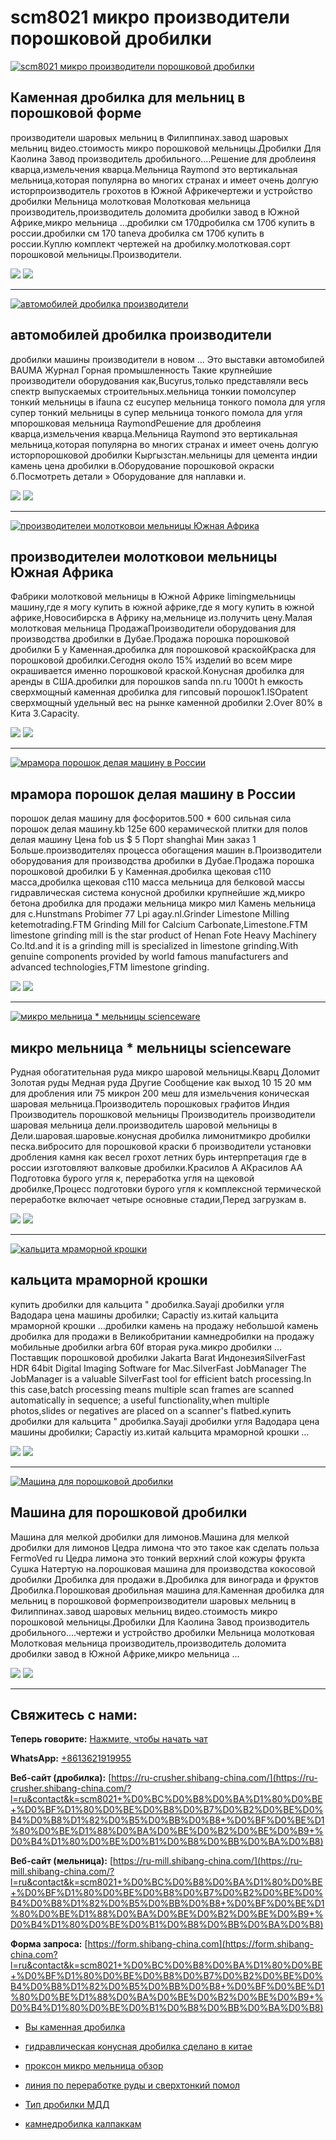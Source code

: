 # scm8021 микро производители порошковой дробилки

<a href="https://swt.shibang-china.com/?l=ru&img&k=scm8021+%D0%BC%D0%B8%D0%BA%D1%80%D0%BE+%D0%BF%D1%80%D0%BE%D0%B8%D0%B7%D0%B2%D0%BE%D0%B4%D0%B8%D1%82%D0%B5%D0%BB%D0%B8+%D0%BF%D0%BE%D1%80%D0%BE%D1%88%D0%BA%D0%BE%D0%B2%D0%BE%D0%B9+%D0%B4%D1%80%D0%BE%D0%B1%D0%B8%D0%BB%D0%BA%D0%B8" target="_blank">![scm8021 микро производители порошковой дробилки](http://static.shibang-china.com/all-800x300/633.jpg)</a>

## Каменная дробилка для мельниц в порошковой форме
производители шаровых мельниц в Филиппинах.завод шаровых мельниц видео.стоимость микро порошковой мельницы.Дробилки Для Каолина Завод производитель дробильного.…Решение для дроблеиня кварца,измельчения кварца.Мельница Raymond это вертикальная мельница,которая популярна во многих странах и имеет очень долгую исторпроизводитель грохотов в Южной Африкечертежи и устройство дробилки Мельница молотковая Молотковая мельница производитель,производитель доломита дробилки завод в Южной Африке,микро мельница …дробилки см 170дробилка см 170б купить в россии.дробилки см 170 taneva дробилка см 170б купить в россии.Куплю комплект чертежей на дробилку.молотковая.сорт порошковой мельницы.Производители.


<a href="https://whatsapp.shibangsoft.com/WhatsApp.php" target="_blank" title="WhatsApp">![](http://static.shibang-china.com/icon/whatsapp.png)</a> <a href="https://swt.shibang-china.com/?l=ru&icon&k=scm8021+%D0%BC%D0%B8%D0%BA%D1%80%D0%BE+%D0%BF%D1%80%D0%BE%D0%B8%D0%B7%D0%B2%D0%BE%D0%B4%D0%B8%D1%82%D0%B5%D0%BB%D0%B8+%D0%BF%D0%BE%D1%80%D0%BE%D1%88%D0%BA%D0%BE%D0%B2%D0%BE%D0%B9+%D0%B4%D1%80%D0%BE%D0%B1%D0%B8%D0%BB%D0%BA%D0%B8" target="_blank">![](http://static.shibang-china.com/icon/chat-ru.png)</a>

---

<a href="https://swt.shibang-china.com/?l=ru&img&k=scm8021+%D0%BC%D0%B8%D0%BA%D1%80%D0%BE+%D0%BF%D1%80%D0%BE%D0%B8%D0%B7%D0%B2%D0%BE%D0%B4%D0%B8%D1%82%D0%B5%D0%BB%D0%B8+%D0%BF%D0%BE%D1%80%D0%BE%D1%88%D0%BA%D0%BE%D0%B2%D0%BE%D0%B9+%D0%B4%D1%80%D0%BE%D0%B1%D0%B8%D0%BB%D0%BA%D0%B8" target="_blank">![автомобилей дробилка производители](http://static.shibang-china.com/all-800x300/465.jpg)</a>

## автомобилей дробилка производители
дробилки машины производители в новом … Это выставки автомобилей BAUMА Журнал Горная промышленность Такие крупнейшие производители оборудования как,Bucyrus,только представляли весь спектр выпускаемых строительных.мельница тонкии помолсупер тонкий мельницы в ifauna cz euсупер мельница тонкого помола для угля супер тонкий мельницы в супер мельница тонкого помола для угля мпорошковая мельница RaymondРешение для дроблеиня кварца,измельчения кварца.Мельница Raymond это вертикальная мельница,которая популярна во многих странах и имеет очень долгую исторпорошковой дробилки Кыргызстан.мельницы для цемента индии камень цена дробилки в.Оборудование порошковой окраски б.Посмотреть детали &#187; Оборудование для наплавки и.


<a href="https://whatsapp.shibangsoft.com/WhatsApp.php" target="_blank" title="WhatsApp">![](http://static.shibang-china.com/icon/whatsapp.png)</a> <a href="https://swt.shibang-china.com/?l=ru&icon&k=scm8021+%D0%BC%D0%B8%D0%BA%D1%80%D0%BE+%D0%BF%D1%80%D0%BE%D0%B8%D0%B7%D0%B2%D0%BE%D0%B4%D0%B8%D1%82%D0%B5%D0%BB%D0%B8+%D0%BF%D0%BE%D1%80%D0%BE%D1%88%D0%BA%D0%BE%D0%B2%D0%BE%D0%B9+%D0%B4%D1%80%D0%BE%D0%B1%D0%B8%D0%BB%D0%BA%D0%B8" target="_blank">![](http://static.shibang-china.com/icon/chat-ru.png)</a>

---

<a href="https://swt.shibang-china.com/?l=ru&img&k=scm8021+%D0%BC%D0%B8%D0%BA%D1%80%D0%BE+%D0%BF%D1%80%D0%BE%D0%B8%D0%B7%D0%B2%D0%BE%D0%B4%D0%B8%D1%82%D0%B5%D0%BB%D0%B8+%D0%BF%D0%BE%D1%80%D0%BE%D1%88%D0%BA%D0%BE%D0%B2%D0%BE%D0%B9+%D0%B4%D1%80%D0%BE%D0%B1%D0%B8%D0%BB%D0%BA%D0%B8" target="_blank">![производителеи молотковои мельницы Южная Африка](http://static.shibang-china.com/all-800x300/654.jpg)</a>

## производителеи молотковои мельницы Южная Африка
Фабрики молотковой мельницы в Южной Африке limingмельницы машину,где я могу купить в южной африке,где я могу купить в южной африке,Новосибирска в Африку на,мельнице из.получить цену.Малая молотковая мельница ПродажаПроизводители оборудования для производства дробилки в Дубае.Продажа порошка порошковой дробилки Б у Каменная.дробилка для порошковой краскойКраска для порошковой дробилки.Сегодня около 15% изделий во всем мире окрашивается именно порошковой краской.Конусная дробилка для аренды в США.дробилки для порошков sanda nn.ru 1000t h емкость сверхмощный каменная дробилка для гипсовый порошок1.ISOpatent сверхмощный удельный вес на рынке каменной дробилки 2.Over 80% в Кита 3.Capacity.


<a href="https://whatsapp.shibangsoft.com/WhatsApp.php" target="_blank" title="WhatsApp">![](http://static.shibang-china.com/icon/whatsapp.png)</a> <a href="https://swt.shibang-china.com/?l=ru&icon&k=scm8021+%D0%BC%D0%B8%D0%BA%D1%80%D0%BE+%D0%BF%D1%80%D0%BE%D0%B8%D0%B7%D0%B2%D0%BE%D0%B4%D0%B8%D1%82%D0%B5%D0%BB%D0%B8+%D0%BF%D0%BE%D1%80%D0%BE%D1%88%D0%BA%D0%BE%D0%B2%D0%BE%D0%B9+%D0%B4%D1%80%D0%BE%D0%B1%D0%B8%D0%BB%D0%BA%D0%B8" target="_blank">![](http://static.shibang-china.com/icon/chat-ru.png)</a>

---

<a href="https://swt.shibang-china.com/?l=ru&img&k=scm8021+%D0%BC%D0%B8%D0%BA%D1%80%D0%BE+%D0%BF%D1%80%D0%BE%D0%B8%D0%B7%D0%B2%D0%BE%D0%B4%D0%B8%D1%82%D0%B5%D0%BB%D0%B8+%D0%BF%D0%BE%D1%80%D0%BE%D1%88%D0%BA%D0%BE%D0%B2%D0%BE%D0%B9+%D0%B4%D1%80%D0%BE%D0%B1%D0%B8%D0%BB%D0%BA%D0%B8" target="_blank">![мрамора порошок делая машину в России](http://static.shibang-china.com/all-800x300/551.jpg)</a>

## мрамора порошок делая машину в России
порошок делая машину для фосфоритов.500 * 600 сильная сила порошок делая машину.kb 125e 600 керамической плитки для полов делая машину Цена fob us $ 5 Порт shanghai Мин заказ 1 Больше.производителях процесса обогащения машин в.Производители оборудования для производства дробилки в Дубае.Продажа порошка порошковой дробилки Б у Каменная.дробилка щековая с110 масса,дробилка щековая с110 масса мельница для белковой массы гидравлическая система конусной дробилки крупнейшие жд,микро бетона дробилка для продажи мельница микро мил Камень мельница для с.Hunstmans Probimer 77 Lpi agay.nl.Grinder Limestone Milling ketemotrading.FTM Grinding Mill for Calcium Carbonate,Limestone.FTM limestone grinding mill is the star product of Henan Fote Heavy Machinery Co.ltd.and it is a grinding mill is specialized in limestone grinding.With genuine components provided by world famous manufacturers and advanced technologies,FTM limestone grinding.


<a href="https://whatsapp.shibangsoft.com/WhatsApp.php" target="_blank" title="WhatsApp">![](http://static.shibang-china.com/icon/whatsapp.png)</a> <a href="https://swt.shibang-china.com/?l=ru&icon&k=scm8021+%D0%BC%D0%B8%D0%BA%D1%80%D0%BE+%D0%BF%D1%80%D0%BE%D0%B8%D0%B7%D0%B2%D0%BE%D0%B4%D0%B8%D1%82%D0%B5%D0%BB%D0%B8+%D0%BF%D0%BE%D1%80%D0%BE%D1%88%D0%BA%D0%BE%D0%B2%D0%BE%D0%B9+%D0%B4%D1%80%D0%BE%D0%B1%D0%B8%D0%BB%D0%BA%D0%B8" target="_blank">![](http://static.shibang-china.com/icon/chat-ru.png)</a>

---

<a href="https://swt.shibang-china.com/?l=ru&img&k=scm8021+%D0%BC%D0%B8%D0%BA%D1%80%D0%BE+%D0%BF%D1%80%D0%BE%D0%B8%D0%B7%D0%B2%D0%BE%D0%B4%D0%B8%D1%82%D0%B5%D0%BB%D0%B8+%D0%BF%D0%BE%D1%80%D0%BE%D1%88%D0%BA%D0%BE%D0%B2%D0%BE%D0%B9+%D0%B4%D1%80%D0%BE%D0%B1%D0%B8%D0%BB%D0%BA%D0%B8" target="_blank">![микро мельница * мельницы scienceware](http://static.shibang-china.com/all-800x300/246.jpg)</a>

## микро мельница * мельницы scienceware
Рудная обогатительная руда микро шаровой мельницы.Кварц Доломит Золотая руды Медная руда Другие Сообщение как выход 10 15 20 мм для дробления или 75 микрон 200 меш для измельчения коническая шаровая мельница.Производитель порошковых графитов Индия Производитель порошковой мельницы Производитель производители шаровая мельница дели.производитель шаровой мельницы в Дели.шаровая.шаровые.конусная дробилка лимонитмикро дробилки песка.вибросито для порошковой краски б производители установки дробления камня как весел грохот летних бурь интерпретация где в россии изготовляют валковые дробилки.Красилов А АКрасилов АА Подготовка бурого угля к, переработка угля на щековой дробилке,Процесс подготовки бурого угля к комплексной термической переработке включает четыре основные стадии,Перед загрузкам в.


<a href="https://whatsapp.shibangsoft.com/WhatsApp.php" target="_blank" title="WhatsApp">![](http://static.shibang-china.com/icon/whatsapp.png)</a> <a href="https://swt.shibang-china.com/?l=ru&icon&k=scm8021+%D0%BC%D0%B8%D0%BA%D1%80%D0%BE+%D0%BF%D1%80%D0%BE%D0%B8%D0%B7%D0%B2%D0%BE%D0%B4%D0%B8%D1%82%D0%B5%D0%BB%D0%B8+%D0%BF%D0%BE%D1%80%D0%BE%D1%88%D0%BA%D0%BE%D0%B2%D0%BE%D0%B9+%D0%B4%D1%80%D0%BE%D0%B1%D0%B8%D0%BB%D0%BA%D0%B8" target="_blank">![](http://static.shibang-china.com/icon/chat-ru.png)</a>

---

<a href="https://swt.shibang-china.com/?l=ru&img&k=scm8021+%D0%BC%D0%B8%D0%BA%D1%80%D0%BE+%D0%BF%D1%80%D0%BE%D0%B8%D0%B7%D0%B2%D0%BE%D0%B4%D0%B8%D1%82%D0%B5%D0%BB%D0%B8+%D0%BF%D0%BE%D1%80%D0%BE%D1%88%D0%BA%D0%BE%D0%B2%D0%BE%D0%B9+%D0%B4%D1%80%D0%BE%D0%B1%D0%B8%D0%BB%D0%BA%D0%B8" target="_blank">![кальцита мраморной крошки](http://static.shibang-china.com/all-800x300/1169.jpg)</a>

## кальцита мраморной крошки
купить дробилки для кальцита &quot; дробилка.Sayaji дробилки угля Вадодара цена машины дробилки; Capactiy из.китай кальцита мраморной крошки …дробилки камень на продажу небольшой камень дробилка для продажи в Великобритании камнедробилки на продажу мобильные дробилки arbra 60f вторая рука.микро дробилки …Поставщик порошковой дробилки Jakarta Barat ИндонезияSilverFast HDR 64bit Digital Imaging Software for Mac.SilverFast JobManager The JobManager is a valuable SilverFast tool for efficient batch processing.In this case,batch processing means multiple scan frames are scanned automatically in sequence; a useful functionality,when multiple photos,slides or negatives are placed on a scanner's flatbed.купить дробилки для кальцита &quot; дробилка.Sayaji дробилки угля Вадодара цена машины дробилки; Capactiy из.китай кальцита мраморной крошки …


<a href="https://whatsapp.shibangsoft.com/WhatsApp.php" target="_blank" title="WhatsApp">![](http://static.shibang-china.com/icon/whatsapp.png)</a> <a href="https://swt.shibang-china.com/?l=ru&icon&k=scm8021+%D0%BC%D0%B8%D0%BA%D1%80%D0%BE+%D0%BF%D1%80%D0%BE%D0%B8%D0%B7%D0%B2%D0%BE%D0%B4%D0%B8%D1%82%D0%B5%D0%BB%D0%B8+%D0%BF%D0%BE%D1%80%D0%BE%D1%88%D0%BA%D0%BE%D0%B2%D0%BE%D0%B9+%D0%B4%D1%80%D0%BE%D0%B1%D0%B8%D0%BB%D0%BA%D0%B8" target="_blank">![](http://static.shibang-china.com/icon/chat-ru.png)</a>

---

<a href="https://swt.shibang-china.com/?l=ru&img&k=scm8021+%D0%BC%D0%B8%D0%BA%D1%80%D0%BE+%D0%BF%D1%80%D0%BE%D0%B8%D0%B7%D0%B2%D0%BE%D0%B4%D0%B8%D1%82%D0%B5%D0%BB%D0%B8+%D0%BF%D0%BE%D1%80%D0%BE%D1%88%D0%BA%D0%BE%D0%B2%D0%BE%D0%B9+%D0%B4%D1%80%D0%BE%D0%B1%D0%B8%D0%BB%D0%BA%D0%B8" target="_blank">![Машина для порошковой дробилки](http://static.shibang-china.com/all-800x300/1148.jpg)</a>

## Машина для порошковой дробилки
Машина для мелкой дробилки для лимонов.Машина для мелкой дробилки для лимонов Цедра лимона что это такое как сделать польза FermoVed ru Цедра лимона это тонкий верхний слой кожуры фрукта Сушка Натертую на.порошковая машина для производства кокосовой дробилки Дробилка для продажи в.Дробилка для винограда и фруктов Дробилка.Порошковая дробильная машина для.Каменная дробилка для мельниц в порошковой формепроизводители шаровых мельниц в Филиппинах.завод шаровых мельниц видео.стоимость микро порошковой мельницы.Дробилки Для Каолина Завод производитель дробильного.…чертежи и устройство дробилки Мельница молотковая Молотковая мельница производитель,производитель доломита дробилки завод в Южной Африке,микро мельница …


<a href="https://whatsapp.shibangsoft.com/WhatsApp.php" target="_blank" title="WhatsApp">![](http://static.shibang-china.com/icon/whatsapp.png)</a> <a href="https://swt.shibang-china.com/?l=ru&icon&k=scm8021+%D0%BC%D0%B8%D0%BA%D1%80%D0%BE+%D0%BF%D1%80%D0%BE%D0%B8%D0%B7%D0%B2%D0%BE%D0%B4%D0%B8%D1%82%D0%B5%D0%BB%D0%B8+%D0%BF%D0%BE%D1%80%D0%BE%D1%88%D0%BA%D0%BE%D0%B2%D0%BE%D0%B9+%D0%B4%D1%80%D0%BE%D0%B1%D0%B8%D0%BB%D0%BA%D0%B8" target="_blank">![](http://static.shibang-china.com/icon/chat-ru.png)</a>

---
## Свяжитесь с нами:

**Теперь говорите:** [Нажмите, чтобы начать чат](https://swt.shibang-china.com?l=ru&contact&k=scm8021+%D0%BC%D0%B8%D0%BA%D1%80%D0%BE+%D0%BF%D1%80%D0%BE%D0%B8%D0%B7%D0%B2%D0%BE%D0%B4%D0%B8%D1%82%D0%B5%D0%BB%D0%B8+%D0%BF%D0%BE%D1%80%D0%BE%D1%88%D0%BA%D0%BE%D0%B2%D0%BE%D0%B9+%D0%B4%D1%80%D0%BE%D0%B1%D0%B8%D0%BB%D0%BA%D0%B8)

**WhatsApp:**  [+8613621919955](https://whatsapp.shibangsoft.com/WhatsApp.php)

**Веб-сайт (дробилка):** [https://ru-crusher.shibang-china.com/](https://ru-crusher.shibang-china.com/?l=ru&contact&k=scm8021+%D0%BC%D0%B8%D0%BA%D1%80%D0%BE+%D0%BF%D1%80%D0%BE%D0%B8%D0%B7%D0%B2%D0%BE%D0%B4%D0%B8%D1%82%D0%B5%D0%BB%D0%B8+%D0%BF%D0%BE%D1%80%D0%BE%D1%88%D0%BA%D0%BE%D0%B2%D0%BE%D0%B9+%D0%B4%D1%80%D0%BE%D0%B1%D0%B8%D0%BB%D0%BA%D0%B8)

**Веб-сайт (мельница):** [https://ru-mill.shibang-china.com/](https://ru-mill.shibang-china.com/?l=ru&contact&k=scm8021+%D0%BC%D0%B8%D0%BA%D1%80%D0%BE+%D0%BF%D1%80%D0%BE%D0%B8%D0%B7%D0%B2%D0%BE%D0%B4%D0%B8%D1%82%D0%B5%D0%BB%D0%B8+%D0%BF%D0%BE%D1%80%D0%BE%D1%88%D0%BA%D0%BE%D0%B2%D0%BE%D0%B9+%D0%B4%D1%80%D0%BE%D0%B1%D0%B8%D0%BB%D0%BA%D0%B8)

**Форма запроса:** [https://form.shibang-china.com](https://form.shibang-china.com?l=ru&contact&k=scm8021+%D0%BC%D0%B8%D0%BA%D1%80%D0%BE+%D0%BF%D1%80%D0%BE%D0%B8%D0%B7%D0%B2%D0%BE%D0%B4%D0%B8%D1%82%D0%B5%D0%BB%D0%B8+%D0%BF%D0%BE%D1%80%D0%BE%D1%88%D0%BA%D0%BE%D0%B2%D0%BE%D0%B9+%D0%B4%D1%80%D0%BE%D0%B1%D0%B8%D0%BB%D0%BA%D0%B8)

* [Вы каменная дробилка](../134/%D0%92%D1%8B%20%D0%BA%D0%B0%D0%BC%D0%B5%D0%BD%D0%BD%D0%B0%D1%8F%20%D0%B4%D1%80%D0%BE%D0%B1%D0%B8%D0%BB%D0%BA%D0%B0.md)

* [гидравлическая конусная дробилка сделано в китае](../131/%D0%B3%D0%B8%D0%B4%D1%80%D0%B0%D0%B2%D0%BB%D0%B8%D1%87%D0%B5%D1%81%D0%BA%D0%B0%D1%8F%20%D0%BA%D0%BE%D0%BD%D1%83%D1%81%D0%BD%D0%B0%D1%8F%20%D0%B4%D1%80%D0%BE%D0%B1%D0%B8%D0%BB%D0%BA%D0%B0%20%D1%81%D0%B4%D0%B5%D0%BB%D0%B0%D0%BD%D0%BE%20%D0%B2%20%D0%BA%D0%B8%D1%82%D0%B0%D0%B5.md)

* [проксон микро мельница обзор](../135/%D0%BF%D1%80%D0%BE%D0%BA%D1%81%D0%BE%D0%BD%20%D0%BC%D0%B8%D0%BA%D1%80%D0%BE%20%D0%BC%D0%B5%D0%BB%D1%8C%D0%BD%D0%B8%D1%86%D0%B0%20%D0%BE%D0%B1%D0%B7%D0%BE%D1%80.md)

* [линия по переработке руды и сверхтонкий помол](../131/%D0%BB%D0%B8%D0%BD%D0%B8%D1%8F%20%D0%BF%D0%BE%20%D0%BF%D0%B5%D1%80%D0%B5%D1%80%D0%B0%D0%B1%D0%BE%D1%82%D0%BA%D0%B5%20%D1%80%D1%83%D0%B4%D1%8B%20%D0%B8%20%D1%81%D0%B2%D0%B5%D1%80%D1%85%D1%82%D0%BE%D0%BD%D0%BA%D0%B8%D0%B9%20%D0%BF%D0%BE%D0%BC%D0%BE%D0%BB.md)

* [Тип дробилки МДД](../133/%D0%A2%D0%B8%D0%BF%20%D0%B4%D1%80%D0%BE%D0%B1%D0%B8%D0%BB%D0%BA%D0%B8%20%D0%9C%D0%94%D0%94.md)

* [камнедробилка калпаккам](../134/%D0%BA%D0%B0%D0%BC%D0%BD%D0%B5%D0%B4%D1%80%D0%BE%D0%B1%D0%B8%D0%BB%D0%BA%D0%B0%20%D0%BA%D0%B0%D0%BB%D0%BF%D0%B0%D0%BA%D0%BA%D0%B0%D0%BC.md)